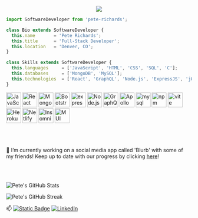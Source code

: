 <p align="center">
  <img src="https://images.unsplash.com/photo-1548996180-930bf553d395?q=80&w=3874&auto=format&fit=crop&ixlib=rb-4.0.3&ixid=M3wxMjA3fDB8MHxwaG90by1wYWdlfHx8fGVufDB8fHx8fA%3D%3D" />
</p>



```js
import SoftwareDeveloper from 'pete-richards';

class Bio extends SoftwareDeveloper {
  this.name       = 'Pete Richards';
  this.title      = 'Full-Stack Developer';
  this.location   = 'Denver, CO';
}

class Skills extends SoftwareDeveloper {
  this.languages     = ['JavaScript', 'HTML', 'CSS', 'SQL', 'C'];
  this.databases     = ['MongoDB', 'MySQL'];
  this.technologies  = ['React', 'GraphQL', 'Node.js', 'ExpressJS', 'jQuery', 'Bootstrap', 'Material-UI'];
}
```
<img src="https://simpleicons.now.sh/javascript/F7DF1E" alt="JavaScript" width="40" height="40"> <img src="https://simpleicons.now.sh/react/FF4154" alt="React" width="40" height="40"> <img src="https://simpleicons.now.sh/mongodb/47A248" alt="MongoDB" width="40" height="40"> <img src="https://simpleicons.now.sh/bootstrap/7952b3" alt="Bootstrap" width="40" height="40"> <img src="https://simpleicons.now.sh/express/ffffff" alt="express" width="40" height="40"> <img src="https://simpleicons.now.sh/nodedotjs/339933" alt="Node.js" width="40" height="40"> <img src="https://simpleicons.now.sh/graphql/e10098" alt="GraphQL" width="40" height="40"> <img src="https://simpleicons.now.sh/apollographql/2196f0" alt="Apollo" width="40" height="40"> <img src="https://simpleicons.now.sh/mysql/4479a1" alt="mysql" width="40" height="40"> <img src="https://simpleicons.now.sh/npm/cb3837" alt="npm" width="40" height="40"> <img src="https://simpleicons.now.sh/vite/646cff" alt="vite" width="40" height="40"> <img src="https://simpleicons.now.sh/heroku/430098" alt="Heroku" width="40" height="40"> <img src="https://simpleicons.now.sh/netlify/00C7B7" alt="Netlify" width="40" height="40"> <img src="https://simpleicons.now.sh/insomnia/4000BF" alt="Insomnia" width="40" height="40"> <img src="https://simpleicons.now.sh/mui/007fff" alt="MUI" width="40" height="40"> 

<br/>
<br/>

🔭 I’m currently working on a social media app called 'Blurb' with some of my friends! Keep up to date with our progress by clicking [here](https://github.com/ljkahn/Blurb)!

<br/>
<br/>



![Pete's GitHub Stats](https://github-readme-stats.vercel.app/api?username=PRich57&theme=midnight-purple&show_icons=true&hide=issues,stars)

![Pete's GitHub Streak](https://github-readme-streak-stats.herokuapp.com/?user=PRich57&theme=midnight-purple&hide_border=false)<br/>

📫 [![Static Badge](https://img.shields.io/badge/Portfolio-8A2BE2)](https://gilded-capybara-c5a5b7.netlify.app/)
[![LinkedIn](https://img.shields.io/badge/LinkedIn-%230077B5.svg?logo=linkedin&logoColor=white)](https://www.linkedin.com/in/peterrichards57/)


<!--

- 🔭 I’m currently working on ...
- 🌱 I’m currently learning ...
- 👯 I’m looking to collaborate on ...
- 🤔 I’m looking for help with ...
- 💬 Ask me about ...
- 📫 How to reach me: ...
- 😄 Pronouns: ...
- ⚡ Fun fact: ...
-->
